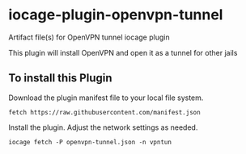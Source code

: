 # iocage-plugin-openvpn-tunnel

Artifact file(s) for OpenVPN tunnel iocage plugin

This plugin will install OpenVPN and open it as a tunnel for other jails

## To install this Plugin

Download the plugin manifest file to your local file system.

```shell
fetch https://raw.githubusercontent.com/manifest.json
```

Install the plugin.  Adjust the network settings as needed.

```shell
iocage fetch -P openvpn-tunnel.json -n vpntun
```
